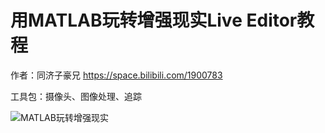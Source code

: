 # 用MATLAB玩转增强现实Live Editor教程

作者：同济子豪兄 https://space.bilibili.com/1900783

工具包：摄像头、图像处理、追踪

![MATLAB玩转增强现实](https://zihao-download.obs.cn-east-3.myhuaweicloud.com/img_bed/20220803/matlab-ar-demo.png)
